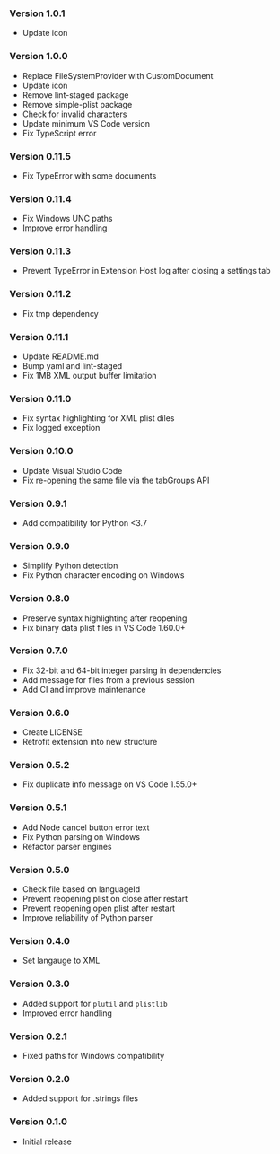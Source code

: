 ### Version 1.0.1

- Update icon

### Version 1.0.0
- Replace FileSystemProvider with CustomDocument
- Update icon
- Remove lint-staged package
- Remove simple-plist package
- Check for invalid characters
- Update minimum VS Code version
- Fix TypeScript error

### Version 0.11.5
- Fix TypeError with some documents

### Version 0.11.4

- Fix Windows UNC paths
- Improve error handling

### Version 0.11.3
- Prevent TypeError in Extension Host log after closing a settings tab

### Version 0.11.2
- Fix tmp dependency

### Version 0.11.1
- Update README.md
- Bump yaml and lint-staged
- Fix 1MB XML output buffer limitation

### Version 0.11.0
- Fix syntax highlighting for XML plist diles
- Fix logged exception

### Version 0.10.0
- Update Visual Studio Code
- Fix re-opening the same file via the tabGroups API

### Version 0.9.1
- Add compatibility for Python <3.7

### Version 0.9.0
- Simplify Python detection
- Fix Python character encoding on Windows

### Version 0.8.0
- Preserve syntax highlighting after reopening
- Fix binary data plist files in VS Code 1.60.0+

### Version 0.7.0
- Fix 32-bit and 64-bit integer parsing in dependencies
- Add message for files from a previous session
- Add CI and improve maintenance

### Version 0.6.0
- Create LICENSE
- Retrofit extension into new structure

### Version 0.5.2
- Fix duplicate info message on VS Code 1.55.0+

### Version 0.5.1
- Add Node cancel button error text
- Fix Python parsing on Windows
- Refactor parser engines

### Version 0.5.0
- Check file based on languageId
- Prevent reopening plist on close after restart
- Prevent reopening open plist after restart
- Improve reliability of Python parser

### Version 0.4.0
- Set langauge to XML

### Version 0.3.0

- Added support for `plutil` and `plistlib`
- Improved error handling

### Version 0.2.1

- Fixed paths for Windows compatibility

### Version 0.2.0

- Added support for .strings files

### Version 0.1.0

- Initial release
